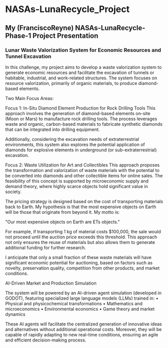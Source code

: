 # NASAs-LunaRecycle_Project


## My (FranciscoReyne) NASAs-LunaRecycle-Phase-1 Project Presentation

### Lunar Waste Valorization System for Economic Resources and Tunnel Excavation

In this challenge, my project aims to develop a waste valorization system to generate economic resources and facilitate the excavation of tunnels or habitable, industrial, and work-related structures.
The system focuses on resource valorization, primarily of organic materials, to produce diamond-based elements.

Two Main Focus Areas:

Focus 1: In-Situ Diamond Element Production for Rock Drilling Tools
This approach involves the generation of diamond-based elements on-site (Moon or Mars) to manufacture rock drilling tools. The process leverages waste and organic, carbon-based materials to fabricate synthetic diamonds that can be integrated into drilling equipment.

Additionally, considering the excavation needs of extraterrestrial environments, this system also explores the potential application of diamonds for explosive elements in underground (or sub-extraterrestrial) excavation.

Focus 2: Waste Utilization for Art and Collectibles
This approach proposes the transformation and valorization of waste materials with the potential to be converted into diamonds and other collectible items for online sales. The feasibility of this concept is supported by microeconomic supply and demand theory, where highly scarce objects hold significant value in society.

The pricing strategy is designed based on the cost of transporting materials back to Earth. My hypothesis is that the most expensive objects on Earth will be those that originate from beyond it. My motto is:

"Our most expensive objects on Earth are ETs objects."

For example, if transporting 1 kg of material costs $100,000, the sale would not proceed until the auction price exceeds this threshold. This approach not only ensures the reuse of materials but also allows them to generate additional funding for further research.

I anticipate that only a small fraction of these waste materials will have significant economic potential for auctioning, based on factors such as novelty, preservation quality, competition from other products, and market conditions.

AI-Driven Market and Production Simulation

The system will be powered by an AI-driven agent simulation (developed in GODOT), featuring specialized large language models (LLMs) trained in:
•	Physical and physicochemical transformations
•	Mathematics and microeconomics
•	Environmental economics
•	Game theory and market dynamics

These AI agents will facilitate the centralized generation of innovative ideas and alternatives without additional operational costs. Moreover, they will be capable of rapidly adapting to new real-time conditions, ensuring an agile and efficient decision-making process.



